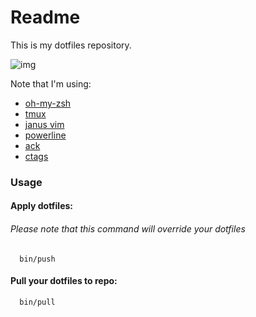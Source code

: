 # Readme

This is my dotfiles repository.

![img](http://s13.postimg.org/kp9t7we13/screen.png)

Note that I'm using:
  - [oh-my-zsh](https://github.com/robbyrussell/oh-my-zsh)
  - [tmux](http://tmux.sourceforge.net/)
  - [janus vim](https://github.com/carlhuda/janus)
  - [powerline](https://github.com/powerline/powerline)
  - [ack](http://beyondgrep.com/)
  - [ctags](http://ctags.sourceforge.net/)

### Usage

#### Apply dotfiles:
###### Please note that this command will override your dotfiles
```
  bin/push
```

#### Pull your dotfiles to repo:
```
  bin/pull
```
